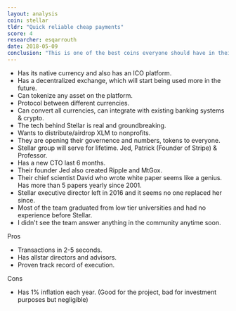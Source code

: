 ```yaml
---
layout: analysis
coin: stellar
tldr: "Quick reliable cheap payments"
score: 4
researcher: esqarrouth
date: 2018-05-09
conclusion: "This is one of the best coins everyone should have in their portfolio"
---
```


- Has its native currency and also has an ICO platform.  
- Has a decentralized exchange, which will start being used more in the future.  
- Can tokenize any asset on the platform.
- Protocol between different currencies.  
- Can convert all currencies, can integrate with existing banking systems & crypto.  
- The tech behind Stellar is real and groundbreaking. 
- Wants to distribute/airdrop XLM to nonprofits.  
- They are opening their governence and numbers, tokens to everyone.  
- Stellar group will serve for lifetime. Jed, Patrick (Founder of Stripe) & Professor.  
- Has a new CTO last 6 months.  
- Their founder Jed also created Ripple and MtGox.
- Their chief scientist David who wrote white paper seems like a genius. Has more than 5 papers yearly since 2001.  
- Stellar executive director left in 2016 and it seems no one replaced her since.  
- Most of the team graduated from low tier universities and had no experience before Stellar.  
- I didn't see the team answer anything in the community anytime soon.  

Pros

- Transactions in 2-5 seconds.
- Has allstar directors and advisors.  
- Proven track record of execution. 

Cons

- Has 1% inflation each year. (Good for the project, bad for investment purposes but negligible)
